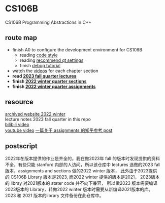 # CS106B

CS106B Programming Abstractions in C++

## route map  

* finish A0 to configure the development environment for CS106B  
    * reading [code style](https://web.stanford.edu/class/cs106b/resources/style_guide.html)
    * reading [recommend qt settings](https://web.stanford.edu/dept/cs_edu/resources/qt/recommended-settings)
    * finish [debug tutorial](https://web.stanford.edu/class/cs106b/assignments/0-namehash/DebuggerTutorial.pdf)
* watch the [videos](https://www.youtube.com/watch?v=FIroM06V2MA&list=PL-h0BZdG_K4kAmsfvAik-Za826pNbQd0d) for each chapter section  
* **read [2023 fall quarter lectures](./CS106B-2023-fall/class/cs106b/index.html)** 
* **finish [2022 winter quarter sections](https://web.stanford.edu/class/archive/cs/cs106b/cs106b.1224/about_section)**
* **finish [2022 winter quarter assignments](https://web.stanford.edu/class/archive/cs/cs106b/cs106b.1224/about_assignments)**

## resource  

[archived website 2022 winter](https://web.stanford.edu/class/archive/cs/cs106b/cs106b.1224/)  
lecture notes 2023 fall quarter in this repo  
[bilibili video](https://www.bilibili.com/video/BV1G7411k7jG)  
[youtube video](https://www.youtube.com/playlist?list=PL-h0BZdG_K4kAmsfvAik-Za826pNbQd0d)
[一篇关于 assignments 的知乎参考 post](https://www.zhihu.com/people/liang-gong-chun-ri-30-2/posts)

## postscript

2022年冬版本提供的作业是齐全的，我在做2023年 fall 的版本时发现提供的资料不全，有些只能 stanford 内部的人访问，所以该仓库中 lectures 选做的2023 fall 版本，assignments and sections 做的2022 winter 版本， 此外由于2023提供的 CS106B Library 版本是2023, 而2022 winter 提供的版本是2021， 2023版本的 libray 对2021版本的 stater code 并不向下兼容， 所以做2023 版本需要编译2023版本的 Library，转做2022 winter 版本时需要从新编译2021版本的库。2023 和 2021 版本的library 文件备份在此仓库中。